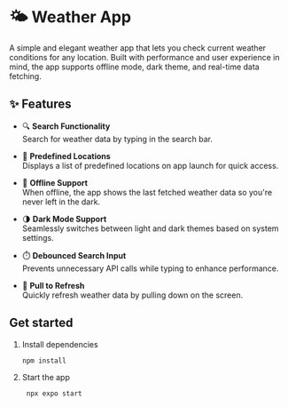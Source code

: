 # 🌤️ Weather App

A simple and elegant weather app that lets you check current weather conditions for any location. Built with performance and user experience in mind, the app supports offline mode, dark theme, and real-time data fetching.

## ✨ Features

- 🔍 **Search Functionality**  
  Search for weather data by typing in the search bar.

- 📍 **Predefined Locations**  
  Displays a list of predefined locations on app launch for quick access.

- 📴 **Offline Support**  
  When offline, the app shows the last fetched weather data so you're never left in the dark.

- 🌗 **Dark Mode Support**  
  Seamlessly switches between light and dark themes based on system settings.

- ⏱️ **Debounced Search Input**  
  Prevents unnecessary API calls while typing to enhance performance.

- 🔄 **Pull to Refresh**  
  Quickly refresh weather data by pulling down on the screen.

## Get started

1. Install dependencies

   ```bash
   npm install
   ```

2. Start the app

   ```bash
    npx expo start
   ```
